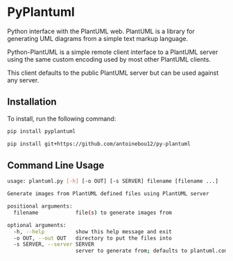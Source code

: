 # PyPlantuml

Python interface with the PlantUML web. PlantUML is a library for generating UML diagrams from a simple text markup language. 

Python-PlantUML is a simple remote client interface to a PlantUML server using the same custom encoding used by most other PlantUML clients. 

This client defaults to the public PlantUML server but can be used against any server. 

## Installation

To install, run the following command:

```bash
pip install pyplantuml
```

```bash
pip install git+https://github.com/antoinebou12/py-plantuml
```

## Command Line Usage

```bash
usage: plantuml.py [-h] [-o OUT] [-s SERVER] filename [filename ...]

Generate images from PlantUML defined files using PlantUML server

positional arguments: 
  filename            file(s) to generate images from

optional arguments: 
  -h, --help          show this help message and exit 
  -o OUT, --out OUT   directory to put the files into 
  -s SERVER, --server SERVER 
                      server to generate from; defaults to plantuml.com 
```

